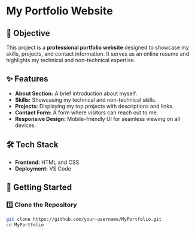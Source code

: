 # My Portfolio Website

## 📌 Objective
This project is a **professional portfolio website** designed to showcase my skills, projects, and contact information. It serves as an online resume and highlights my technical and non-technical expertise.

## ✨ Features
- **About Section:** A brief introduction about myself.
- **Skills:** Showcasing my technical and non-technical skills.
- **Projects:** Displaying my top projects with descriptions and links.
- **Contact Form:** A form where visitors can reach out to me.
- **Responsive Design:** Mobile-friendly UI for seamless viewing on all devices.

## 🛠 Tech Stack
- **Frontend:** HTML and CSS
- **Deployment:** VS Code

## 🚀 Getting Started
### 1️⃣ Clone the Repository
```sh
git clone https://github.com/your-username/MyPortfolio.git
cd MyPortfolio
